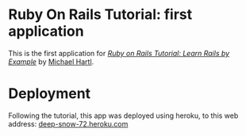 # Ruby On Rails Tutorial: first application

This is the first application for [*Ruby on Rails Tutorial: Learn Rails by Example*](http://www.railstutorial.org/) by [Michael Hartl](http://www.michaelhartl.com/).

# Deployment

Following the tutorial, this app was deployed using heroku, to this web address: [deep-snow-72.heroku.com](http://deep-snow-72.heroku.com/)